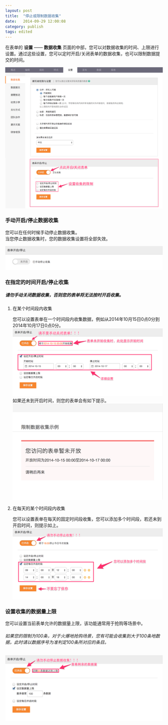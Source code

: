 ```yaml
---
layout: post
title:  "停止或限制数据收集"
date:   2014-09-29 12:00:08
category: publish
tags: edited
---
```


在表单的 **设置** —— **数据收集** 页面的中部，您可以对数据收集的时间、上限进行设置。通过这些设置，您可以定时开启/关闭表单的数据收集，也可以限制数据提交的时间。

![](/images/collecting-data-1.png)

### 手动开启/停止数据收集

您可以在任何时候手动停止数据收集。  
当您停止数据收集时，您的数据收集设置将全部失效。

![](/images/collecting-data-2.png)

### 在指定的时间开启/停止收集

##### 请勿手动关闭数据收集，否则您的表单将无法按时开启收集。

1. 在某个时间段内收集

	您可以设置表单在一个时间段内收集数据，例如从2014年10月15日0点0分到2014年10月17日0点0分。		
	![](/images/collecting-data-3.png)  如果还未到开启时间，则您的表单会有如下提示。  
	![](/images/collecting-data-4.png)

2. 在每天的某个时间段内收集

	您可以设置表单在每天的固定时间段收集，您可以添加多个时间段，若还未到开启时间，则提示如上。  
	![](/images/collecting-data-5.png)

### 设置收集的数据量上限

您可以设置当前表单允许的数据量上限，该功能通常用于抢购等场景中。
###### 如果您的限制为100条，对于火爆地抢购场景，您有可能会收集到大于100条地数据，此时请以数据序号为准判定100条所对应的条目。
![](/images/collecting-data-6.png)

	